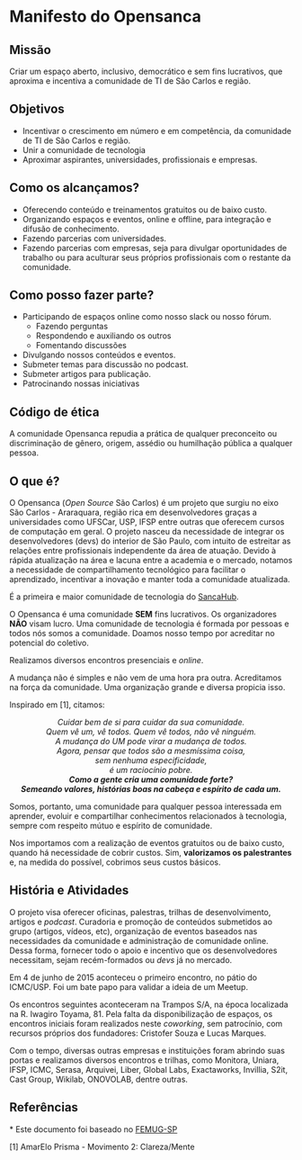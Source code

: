 # Manifesto do Opensanca

## Missão

Criar um espaço aberto, inclusivo, democrático e sem fins lucrativos, que aproxima e incentiva a comunidade de TI de São Carlos e região.

## Objetivos

- Incentivar o crescimento em número e em competência, da comunidade de TI de São Carlos e região.
- Unir a comunidade de tecnologia  
- Aproximar aspirantes, universidades, profissionais e empresas. 

## Como os alcançamos?

- Oferecendo conteúdo e treinamentos gratuitos ou de baixo custo. 
- Organizando espaços e eventos, online e offline, para integração e difusão de conhecimento.
- Fazendo parcerias com universidades.
- Fazendo parcerias com empresas, seja para divulgar oportunidades de trabalho ou para aculturar seus próprios profissionais com o restante da comunidade.

## Como posso fazer parte?

- Participando de espaços online como nosso slack ou nosso fórum.
  - Fazendo perguntas
  - Respondendo e auxiliando os outros
  - Fomentando discussões
- Divulgando nossos conteúdos e eventos.
- Submeter temas para discussão no podcast.
- Submeter artigos para publicação.
- Patrocinando nossas iniciativas

## Código de ética

A comunidade Opensanca repudia a prática de qualquer preconceito ou discriminação de gênero, origem, assédio ou humilhação pública a qualquer pessoa.

## O que é?

O Opensanca (_Open Source_ São Carlos) é um projeto que surgiu no eixo São Carlos - Araraquara, região rica em desenvolvedores graças a universidades como UFSCar, USP, IFSP entre outras que oferecem cursos de computação em geral. O projeto nasceu da necessidade de integrar os desenvolvedores (devs) do interior de São Paulo, com intuito de estreitar as relações entre profissionais independente da área de atuação. Devido à rápida atualização na área e lacuna entre a academia e o mercado, notamos a necessidade de compartilhamento tecnológico para facilitar o aprendizado, incentivar a inovação e manter toda a comunidade atualizada.

É a primeira e maior comunidade de tecnologia do [SancaHub](https://www.reportsancahub.com.br/).

O Opensanca é uma comunidade **SEM** fins lucrativos. Os organizadores **NÃO** visam lucro. Uma comunidade de tecnologia é formada por pessoas e todos nós somos a comunidade. Doamos nosso tempo por acreditar no potencial do coletivo.

Realizamos diversos encontros presenciais e _online_.

A mudança não é simples e não vem de uma hora pra outra. Acreditamos na força da comunidade. Uma organização grande e diversa propicia isso.

Inspirado em [1], citamos:

<p align="center">
  <i>
    Cuidar bem de si para cuidar da sua comunidade.<br>
    Quem vê um, vê todos. Quem vê todos, não vê ninguém.<br>
    A mudança do UM pode virar a mudança de todos.<br>
    Agora, pensar que todos são a mesmíssima coisa,<br>
    sem nenhuma especificidade,<br>
    é um raciocínio pobre.<br>
    <b>Como a gente cria uma comunidade forte?</b><br>
    <b>Semeando valores, histórias boas na cabeça e espírito de cada um.</b>
  </i>
</p>

Somos, portanto, uma comunidade para qualquer pessoa interessada em aprender, evoluir e compartilhar conhecimentos relacionados à tecnologia, sempre com respeito mútuo e espírito de comunidade.

Nos importamos com a realização de eventos gratuitos ou de baixo custo, quando há necessidade de cobrir custos. Sim, **valorizamos os palestrantes** e, na medida do possível, cobrimos seus custos básicos.

## História e Atividades

O projeto visa oferecer oficinas, palestras, trilhas de desenvolvimento, artigos e _podcast_. Curadoria e promoção de conteúdos submetidos ao grupo (artigos, vídeos, etc), organização de eventos baseados nas necessidades da comunidade e administração de comunidade online. Dessa forma, fornecer todo o apoio e incentivo que os desenvolvedores necessitam, sejam recém-formados ou _devs_ já no mercado.

Em 4 de junho de 2015 aconteceu o primeiro encontro, no pátio do ICMC/USP. Foi um bate papo para validar a ideia de um Meetup.

Os encontros seguintes aconteceram na Trampos S/A, na época localizada na R. Iwagiro Toyama, 81. Pela falta da disponibilização de espaços, os encontros iniciais foram realizados neste _coworking_, sem patrocínio, com recursos próprios dos fundadores: Cristofer Souza e Lucas Marques.

Com o tempo, diversas outras empresas e instituições foram abrindo suas portas e realizamos diversos encontros e trilhas, como Monitora, Uniara, IFSP, ICMC, Serasa, Arquivei, Liber, Global Labs, Exactaworks, Invillia, S2it, Cast Group, Wikilab, ONOVOLAB, dentre outras.

## Referências

\* Este documento foi baseado no [FEMUG-SP](https://github.com/femug/femug)

[1] AmarElo Prisma - Movimento 2: Clareza/Mente
